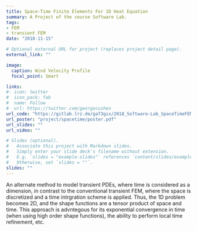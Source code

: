```yaml
---
title: Space-Time Finite Elements For 1D Heat Equation
summary: A Project of the course Software Lab.
tags:
- FEM
- transient FEM
date: "2018-11-15"

# Optional external URL for project (replaces project detail page).
external_link: ""

image:
  caption: Wind Velocity Profile
  focal_point: Smart

links:
#- icon: twitter
#  icon_pack: fab
#  name: Follow
#  url: https://twitter.com/georgecushen
url_code: "https://gitlab.lrz.de/ga73gix/2018_Software-Lab_SpaceTimeFEM"
url_poster: "project/spacetime/poster.pdf"
url_slides: ""
url_video: ""

# Slides (optional).
#   Associate this project with Markdown slides.
#   Simply enter your slide deck's filename without extension.
#   E.g. `slides = "example-slides"` references `content/slides/example-slides.md`.
#   Otherwise, set `slides = ""`.
slides: ""
---
```


An alternate method to model transient PDEs, where time is considered as a dimension, in contrast to the conventional transient FEM, where the space is discretized and a time intrgration scheme is applied. Thus, the 1D problem becomes 2D, and the shape functions are a tensor product of space and time. This approach is advntegous for its exponential convergence in time (when using high order shape functions), the ability to perform local time refinement, etc.
